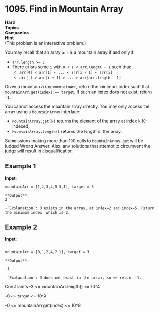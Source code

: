 # 1095. Find in Mountain Array


**Hard**  
**Topics**  
**Companies**  
**Hint**  
(This problem is an interactive problem.)

You may recall that an array `arr` is a mountain array if and only if:

- `arr.length >= 3`
- There exists some `i` with `0 < i < arr.length - 1` such that:
  - `arr[0] < arr[1] < ... < arr[i - 1] < arr[i]`
  - `arr[i] > arr[i + 1] > ... > arr[arr.length - 1]`

Given a mountain array `mountainArr`, return the minimum index such that `mountainArr.get(index) == target`. If such an index does not exist, return `-1`.

You cannot access the mountain array directly. You may only access the array using a `MountainArray` interface:

- `MountainArray.get(k)` returns the element of the array at index `k` (0-indexed).
- `MountainArray.length()` returns the length of the array.

Submissions making more than 100 calls to `MountainArray.get` will be judged Wrong Answer. Also, any solutions that attempt to circumvent the judge will result in disqualification.

## Example 1

**Input**: 
```
mountainArr = [1,2,3,4,5,3,1], target = 3

**Output**:
2

-`Explanation`: 3 exists in the array, at index=2 and index=5. Return the minimum index, which is 2.
```
## Example 2

**Input**: 
```

mountainArr = [0,1,2,4,2,1], target = 3

**Output**:

-1

-`Explanation`: 3 does not exist in the array, so we return -1.

```
Constraints
-3 <= mountainArr.length() <= 10^4

-0 <= target <= 10^9

-0 <= mountainArr.get(index) <= 10^9


